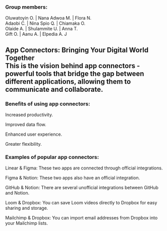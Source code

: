 ### Group members:
Oluwatoyin O.      |      Nana Adwoa M.      |      Flora N.
<br>
Adaobi C.          |      Nina Spio Q.       |      Chiamaka O.
<br>
Olaide A.          |      Shulammite U.      |      Anna T.
<br>
Gift O.            |      Aanu A.            |      Elpedia A. J
  
App Connectors: Bringing Your Digital World Together
<br>
This is the vision behind app connectors - powerful tools that bridge the gap between different applications, allowing them to communicate and collaborate.
---
### Benefits of using app connectors:


Increased productivity.


Improved data flow.


Enhanced user experience.


Greater flexibility.


### Examples of popular app connectors:


Linear & Figma: These two apps are connected through official integrations. 


Figma & Notion: These two apps also have an official integration. 


GitHub & Notion: There are several unofficial integrations between GitHub and Notion.


Loom & Dropbox: You can save Loom videos directly to Dropbox for easy sharing and storage.


Mailchimp & Dropbox: You can import email addresses from Dropbox into your Mailchimp lists.

